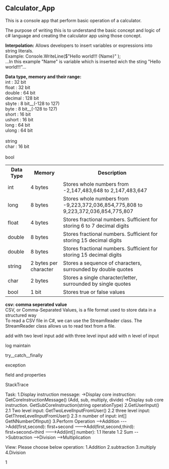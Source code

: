 <h2> Calculator_App </h2>

This is a console app that perform basic operation of a calculator.

The purpose of writing this is to understand the basic concept and logic of c# language and creating the calculator app using those concept.


<b> Interpolation:</b> Allows developers to insert variables or expressions into string literals. <br />
Example: Console.WriteLine($"Hello world!!! {Name}" ); </br>
...In this example "Name" is variable which is inserted wich the sting "Hello world!!!"...

<b>Data type, memory and their range: </b> <br />
	int : 32 bit <br />
	float : 32 bit <br />
	double : 64 bit <br />
	decimal : 128 bit <br />
	sbyte : 8 bit__(-128 to 127) <br />
	byte : 8 bit__(-128 to 127) <br />
	short : 16 bit <br />
	ushort : 16 bit <br />
	long : 64 bit <br />
	ulong : 64 bit <br /><br />
	string <br />
	char : 16 bit <br /><br />
	bool <br />


<table>
	<tr>
		<th>Data Type</th>
		<th>Memory</th>
		<th>Description</th>
	</tr>
	<tr>
		<td>int</td>
		<td>4 bytes</td>
		<td>Stores whole numbers from -2,147,483,648 to 2,147,483,647</td>
	</tr>
	<tr>
		<td>long</td>
		<td>8 bytes</td>
		<td>Stores whole numbers from -9,223,372,036,854,775,808 to 9,223,372,036,854,775,807</td>
	</tr>
	<tr>
		<td>float</td>
		<td>4 bytes</td>
		<td>Stores fractional numbers. Sufficient for storing 6 to 7 decimal digits</td>
	</tr>
	<tr>
		<td>double</td>
		<td>8 bytes</td>
		<td>Stores fractional numbers. Sufficient for storing 15 decimal digits</td>
	</tr>
	<tr>
		<td>double</td>
		<td>8 bytes</td>
		<td>Stores fractional numbers. Sufficient for storing 15 decimal digits</td>
	</tr>
	<tr>
		<td>string</td>
		<td>2 bytes per character</td>
		<td>Stores a sequence of characters, surrounded by double quotes</td>
	</tr>
	<tr>
		<td>char</td>
		<td>2 bytes</td>
		<td>Stores a single character/letter, surrounded by single quotes</td>
	</tr>
	<tr>
		<td>bool</td>
		<td>1 bit</td>
		<td>Stores true or false values</td>
	</tr>
</table>

<b>csv: comma seperated value </b><br />
CSV, or Comma-Separated Values, is a file format used to store data in a structured way<br />
To read a CSV file in C#, we can use the StreamReader class. The StreamReader class allows us to read text from a file.<br />
 
add with two level input
add with three level input
add with n level of input

log maintain 

try__catch__finally

exception

field and properties

StackTrace

Task:
1.Display instruction message:
	->Display core instruction: GetCoreInstructionMessage() (Add, sub, multiply, divide)
	->Display sub core instruction. GetSubCoreInstruction(string operationType)
2.GetUserInput()
	2.1 Two level input: GetTwoLevelInputFromUser()
	2.2 three level input: GetThreeLevelInputFromUser()
	2.3 n number of input: int[] GetNNumberOfInput()
3.Perform Operation
	-->Addition
		--->Add(first,second): first+second
		--->Add(first,second,third): first+second+third
		--->Add(int[] number): 1.1 Iterate
							   1.2 Sum
	-->Subtraction
	-->Division 
	-->Multiplication


View:
Please choose below operation:
1.Addition
2.subtraction
3.multiply
4.Division

1

